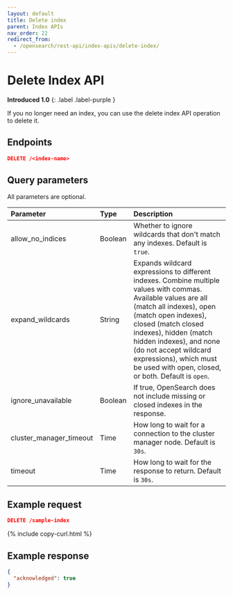```yaml
---
layout: default
title: Delete index
parent: Index APIs
nav_order: 22
redirect_from:
  - /opensearch/rest-api/index-apis/delete-index/
---
```


# Delete Index API
**Introduced 1.0**
{: .label .label-purple }

If you no longer need an index, you can use the delete index API operation to delete it.

## Endpoints

```json
DELETE /<index-name>
```

## Query parameters

All parameters are optional.

Parameter | Type | Description
:--- | :--- | :---
allow_no_indices | Boolean | Whether to ignore wildcards that don't match any indexes. Default is `true`.
expand_wildcards | String | Expands wildcard expressions to different indexes. Combine multiple values with commas. Available values are all (match all indexes), open (match open indexes), closed (match closed indexes), hidden (match hidden indexes), and none (do not accept wildcard expressions), which must be used with open, closed, or both. Default is `open`.
ignore_unavailable | Boolean | If true, OpenSearch does not include missing or closed indexes in the response.
cluster_manager_timeout | Time | How long to wait for a connection to the cluster manager node. Default is `30s`.
timeout | Time | How long to wait for the response to return. Default is `30s`.

## Example request

```json
DELETE /sample-index
```
{% include copy-curl.html %}


## Example response
```json
{
  "acknowledged": true
}
```

